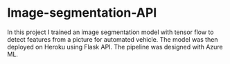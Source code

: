 # Image-segmentation-API
In this project I trained an image segmentation model with tensor flow to detect features from a picture for automated vehicle. The model was then deployed on Heroku using Flask API. The pipeline was designed with Azure ML.

